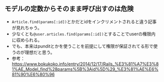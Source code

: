 ## モデルの定数からそのまま呼び出すのは危険
- `Article.find(params[:id])`とかだとidをインクリメントされると違う記事が見れちゃう。
- 少なくとも`@user.articles.find(params[:id])`とすることでuserの権限内に収められる。
- でも、本来はpunditとかを使うことを前提にして権限が保証されてる形で使うのが理想だと思う。
- 参考：https://www.bokukoko.info/entry/2014/12/17/Rails_%E3%81%A7%E3%81%AE_Model_find%28params%5B%3Aid%5D%29_%E3%81%AE%E6%81%90%E6%80%96
